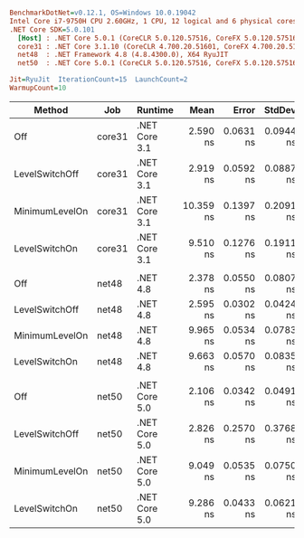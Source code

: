 ``` ini

BenchmarkDotNet=v0.12.1, OS=Windows 10.0.19042
Intel Core i7-9750H CPU 2.60GHz, 1 CPU, 12 logical and 6 physical cores
.NET Core SDK=5.0.101
  [Host] : .NET Core 5.0.1 (CoreCLR 5.0.120.57516, CoreFX 5.0.120.57516), X64 RyuJIT
  core31 : .NET Core 3.1.10 (CoreCLR 4.700.20.51601, CoreFX 4.700.20.51901), X64 RyuJIT
  net48  : .NET Framework 4.8 (4.8.4300.0), X64 RyuJIT
  net50  : .NET Core 5.0.1 (CoreCLR 5.0.120.57516, CoreFX 5.0.120.57516), X64 RyuJIT

Jit=RyuJit  IterationCount=15  LaunchCount=2  
WarmupCount=10  

```
|         Method |    Job |       Runtime |      Mean |     Error |    StdDev |    Median | Ratio | RatioSD |
|--------------- |------- |-------------- |----------:|----------:|----------:|----------:|------:|--------:|
|            Off | core31 | .NET Core 3.1 |  2.590 ns | 0.0631 ns | 0.0944 ns |  2.582 ns |  1.00 |    0.00 |
| LevelSwitchOff | core31 | .NET Core 3.1 |  2.919 ns | 0.0592 ns | 0.0887 ns |  2.904 ns |  1.13 |    0.07 |
| MinimumLevelOn | core31 | .NET Core 3.1 | 10.359 ns | 0.1397 ns | 0.2091 ns | 10.430 ns |  4.00 |    0.17 |
|  LevelSwitchOn | core31 | .NET Core 3.1 |  9.510 ns | 0.1276 ns | 0.1911 ns |  9.514 ns |  3.68 |    0.14 |
|                |        |               |           |           |           |           |       |         |
|            Off |  net48 |      .NET 4.8 |  2.378 ns | 0.0550 ns | 0.0807 ns |  2.351 ns |  1.00 |    0.00 |
| LevelSwitchOff |  net48 |      .NET 4.8 |  2.595 ns | 0.0302 ns | 0.0424 ns |  2.598 ns |  1.09 |    0.04 |
| MinimumLevelOn |  net48 |      .NET 4.8 |  9.965 ns | 0.0534 ns | 0.0783 ns |  9.979 ns |  4.20 |    0.14 |
|  LevelSwitchOn |  net48 |      .NET 4.8 |  9.663 ns | 0.0570 ns | 0.0835 ns |  9.676 ns |  4.07 |    0.14 |
|                |        |               |           |           |           |           |       |         |
|            Off |  net50 | .NET Core 5.0 |  2.106 ns | 0.0342 ns | 0.0491 ns |  2.090 ns |  1.00 |    0.00 |
| LevelSwitchOff |  net50 | .NET Core 5.0 |  2.826 ns | 0.2570 ns | 0.3768 ns |  2.501 ns |  1.34 |    0.19 |
| MinimumLevelOn |  net50 | .NET Core 5.0 |  9.049 ns | 0.0535 ns | 0.0750 ns |  9.062 ns |  4.30 |    0.10 |
|  LevelSwitchOn |  net50 | .NET Core 5.0 |  9.286 ns | 0.0433 ns | 0.0621 ns |  9.284 ns |  4.41 |    0.09 |
